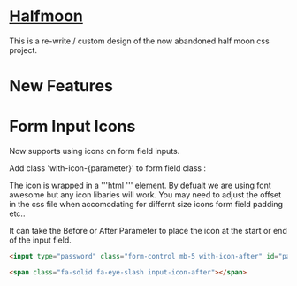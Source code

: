 

# [Halfmoon](https://www.gethalfmoon.com)

This is a re-write / custom design of the now abandoned half moon css project.

# New Features

# Form Input Icons

Now supports using icons on form field inputs.

Add class 'with-icon-{parameter}' to form field class :

The icon is wrapped in a '''html <span>''' element. By defualt we are using font awesome but any icon libaries will work. You may need to adjust the offset in the css file when accomodating for differnt size icons form field padding etc..

It can take the Before or After Parameter to place the icon at the start or end of the input field.

```html
<input type="password" class="form-control mb-5 with-icon-after" id="password" name="password">

<span class="fa-solid fa-eye-slash input-icon-after"></span>
```


